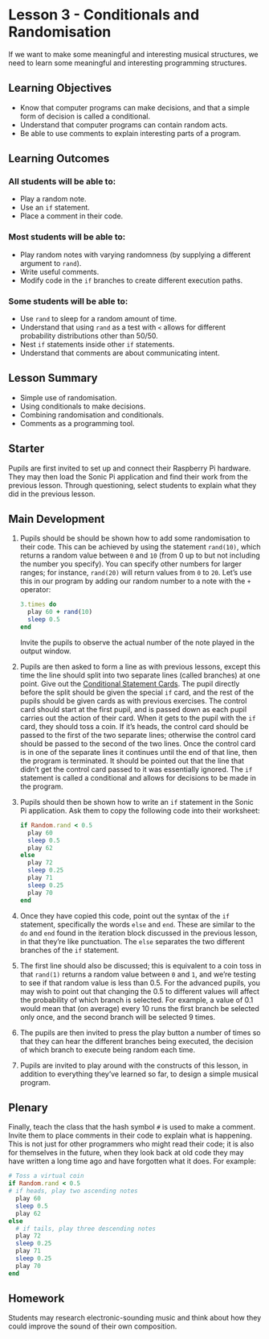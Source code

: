 # Lesson 3 - Conditionals and Randomisation

If we want to make some meaningful and interesting musical structures, we need to learn some meaningful and interesting programming structures.

## Learning Objectives

- Know that computer programs can make decisions, and that a simple form of decision is called a conditional.
- Understand that computer programs can contain random acts.
- Be able to use comments to explain interesting parts of a program.

## Learning Outcomes

### All students will be able to:

- Play a random note.
- Use an `if` statement.
- Place a comment in their code.

### Most students will be able to:

- Play random notes with varying randomness (by supplying a different argument to `rand`).
- Write useful comments.
- Modify code in the `if` branches to create different execution paths.

### Some students will be able to:

- Use `rand` to sleep for a random amount of time.
- Understand that using `rand` as a test with `<` allows for different probability distributions other than 50/50.
- Nest `if` statements inside other `if` statements.
- Understand that comments are about communicating intent.

## Lesson Summary

-  Simple use of randomisation.
-  Using conditionals to make decisions.
-  Combining randomisation and conditionals.
-  Comments as a programming tool.

## Starter

Pupils are first invited to set up and connect their Raspberry Pi hardware. They may then load the Sonic Pi application and find their work from the previous lesson. Through questioning, select students to explain what they did in the previous lesson.

## Main Development

1. Pupils should be should be shown how to add some randomisation to their code. This can be achieved by using the statement `rand(10)`, which returns a random value between `0` and `10` (from 0 up to but not including the number you specify). You can specify other numbers for larger ranges; for instance, `rand(20)` will return values from `0` to `20`. Let’s use this in our program by adding our random number to a note with the `+` operator:

    ```ruby
    3.times do
      play 60 + rand(10)
      sleep 0.5
    end
    ```

	Invite the pupils to observe the actual number of the note played in the output window.

1. Pupils are then asked to form a line as with previous lessons, except this time the line should split into two separate lines (called branches) at one point. Give out the [Conditional Statement Cards](files/Lesson-3-randomisation-conditional-cards.pdf). The pupil directly before the split should be given the special `if` card, and the rest of the pupils should be given cards as with previous exercises. The control card should start at the first pupil, and is passed down as each pupil carries out the action of their card. When it gets to the pupil with the `if` card, they should toss a coin. If it’s heads, the control card should be passed to the first of the two separate lines; otherwise the control card should be passed to the second of the two lines. Once the control card is in one of the separate lines it continues until the end of that line, then the program is terminated. It should be pointed out that the line that didn’t get the control card passed to it was essentially ignored. The `if` statement is called a conditional and allows for decisions to be made in the program.

1. Pupils should then be shown how to write an `if` statement in the Sonic Pi application. Ask them to copy the following code into their worksheet:

    ```ruby
    if Random.rand < 0.5
      play 60
      sleep 0.5
      play 62
    else
      play 72
      sleep 0.25
      play 71
      sleep 0.25
      play 70
    end
    ```

1. Once they have copied this code, point out the syntax of the `if` statement, specifically the words `else` and `end`. These are similar to the `do` and `end` found in the iteration block discussed in the previous lesson, in that they’re like punctuation. The `else` separates the two different branches of the `if` statement.

1. The first line should also be discussed; this is equivalent to a coin toss in that `rand(1)` returns a random value between `0` and `1`, and we’re testing to see if that random value is less than 0.5. For the advanced pupils, you may wish to point out that changing the 0.5 to different values will affect the probability of which branch is selected. For example, a value of 0.1 would mean that (on average) every 10 runs the first branch be selected only once, and the second branch will be selected 9 times.

1. The pupils are then invited to press the play button a number of times so that they can hear the different branches being executed, the decision of which branch to execute being random each time.

1. Pupils are invited to play around with the constructs of this lesson, in addition to everything they’ve learned so far, to design a simple musical program.

## Plenary

Finally, teach the class that the hash symbol `#` is used to make a comment. Invite them to place comments in their code to explain what is happening. This is not just for other programmers who might read their code; it is also for themselves in the future, when they look back at old code they may have written a long time ago and have forgotten what it does. For example:

```ruby
# Toss a virtual coin
if Random.rand < 0.5
# if heads, play two ascending notes
  play 60
  sleep 0.5
  play 62
else
  # if tails, play three descending notes
  play 72
  sleep 0.25
  play 71
  sleep 0.25
  play 70
end
```

## Homework

Students may research electronic-sounding music and think about how they could improve the sound of their own composition.
